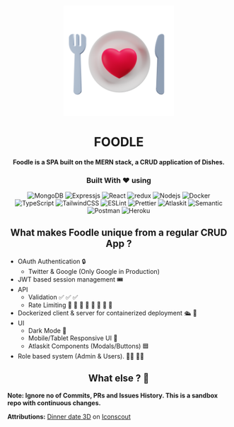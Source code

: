 <p align="center">
    <img src="/media/dinner-date.png" height="250" width="250">
   <h1 align="center">FOODLE
<h4 align="center">Foodle is a SPA built on the MERN stack, a CRUD application of Dishes.</h4>
</h1>
</p>
  
<h3 align="center">
   Built With ❤︎ using
</h3>

<p align="center">
<img alt="MongoDB" src="https://img.shields.io/badge/-MongoDB-13aa52?style=flat-square&logo=mongodb&logoColor=white" />
<img alt="Expressjs" src="https://img.shields.io/badge/-Express.js-2088FF?style=flat-square&logo=Express&logoColor=white" />
<img alt="React" src="https://img.shields.io/badge/-React-45b8d8?style=flat-square&logo=react&logoColor=white" />
<img alt="redux" src="https://img.shields.io/badge/-Redux-764ABC?style=flat-square&logo=redux&logoColor=white" />
<img alt="Nodejs" src="https://img.shields.io/badge/-Node.js-43853d?style=flat-square&logo=Node.js&logoColor=white" />
<img alt="Docker" src="https://img.shields.io/badge/-Docker-46a2f1?style=flat-square&logo=docker&logoColor=white" />
<img alt="TypeScript" src="https://img.shields.io/badge/-TypeScript-007ACC?style=flat-square&logo=typescript&logoColor=white" />
<img alt="TailwindCSS" src="https://img.shields.io/badge/-TailwindCSS-38b2ac?style=flat-square&logo=tailwind%20css&logoColor=white" />
<img alt="ESLint" src="https://img.shields.io/badge/-ESLint-4b32c3?style=flat-square&logo=eslint&logoColor=white" />   
<img alt="Prettier" src="https://img.shields.io/badge/-Prettier-F7B93E?style=flat-square&logo=prettier&logoColor=white" />
<img alt="Atlaskit" src="https://img.shields.io/badge/-Atlaskit-0052CC?style=flat-square&logo=atlassian&logoColor=white" />
<img alt="Semantic" src="https://img.shields.io/badge/-Semantic UI-35bdb2?style=flat-square&logo=semantic-ui-react&logoColor=white" />
<img alt="Postman" src="https://img.shields.io/badge/-Postman-F05032?style=flat-square&logo=postman&logoColor=white" />
<img alt="Heroku" src="https://img.shields.io/badge/-Heroku-430098?style=flat-square&logo=heroku&logoColor=white" />
</p>

<h2 align="center">
   What makes Foodle unique from a regular CRUD App ?
</h2>

- OAuth Authentication 🔒
   - Twitter & Google (Only Google in Production)                
- JWT based session management 🎟️                         
- API 
    - Validation ✅ ✅ ✅                                    
    - Rate Limiting 👮 🛑 🏃 🏃 🏃 🏃 🏃 🏃 
- Dockerized client & server for containerized deployment 🛳️ 🐋
- UI
    - Dark Mode 🌚
    - Mobile/Tablet Responsive UI 📱
    - Atlaskit Components (Modals/Buttons) 🟦
- Role based system (Admin & Users). 🧑‍🦱 🧑‍🦰

<h2 align="center">
   What else ? 🐣
</h2>

**Note: Ignore no of Commits, PRs and Issues History. This is a sandbox repo with continuous changes.**


**Attributions:**
<a href="https://iconscout.com/3ds/dinner-date" target="_blank">Dinner date 3D</a> on <a href="https://iconscout.com">Iconscout</a>
